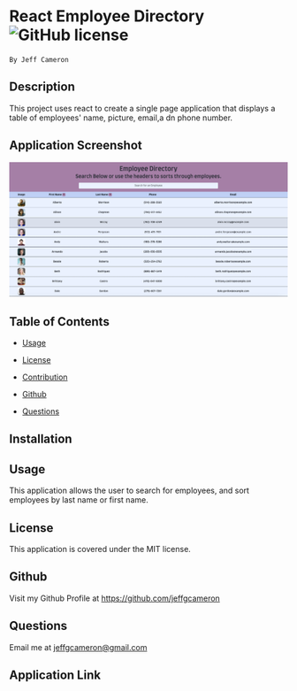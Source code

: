 # React Employee Directory ![GitHub license](https://img.shields.io/badge/license-MIT-blue.svg)
    By Jeff Cameron

## Description
This project uses react to create a single page application that displays a table of employees' name, picture, email,a dn phone number.

## Application Screenshot
![React EMployee Directory](./public/images/screenshot.png)

## Table of Contents

* [Usage](#usage)


* [License](#license)


* [Contribution](#contribution)


* [Github](#github)


* [Questions](#questions)


## Installation


## Usage
This application allows the user to search for employees, and sort employees by last name or first name. 

## License
This application is covered under the MIT license.

## Github
Visit my Github Profile at https://github.com/jeffgcameron

## Questions 
Email me at jeffgcameron@gmail.com

## Application Link

